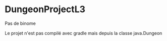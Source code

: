 # DungeonProjectL3

Pas de binome 

Le projet n'est pas compilé avec gradle mais depuis la classe java.Dungeon
